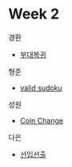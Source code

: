 # Week 2

경환

- [부대복귀](https://school.programmers.co.kr/learn/courses/30/lessons/132266)

형준
- [valid sudoku](https://leetcode.com/problems/valid-sudoku/)

성원
- [Coin Change](https://leetcode.com/problems/coin-change/)

다은
- [선입선출](https://school.programmers.co.kr/learn/courses/30/lessons/12920)
